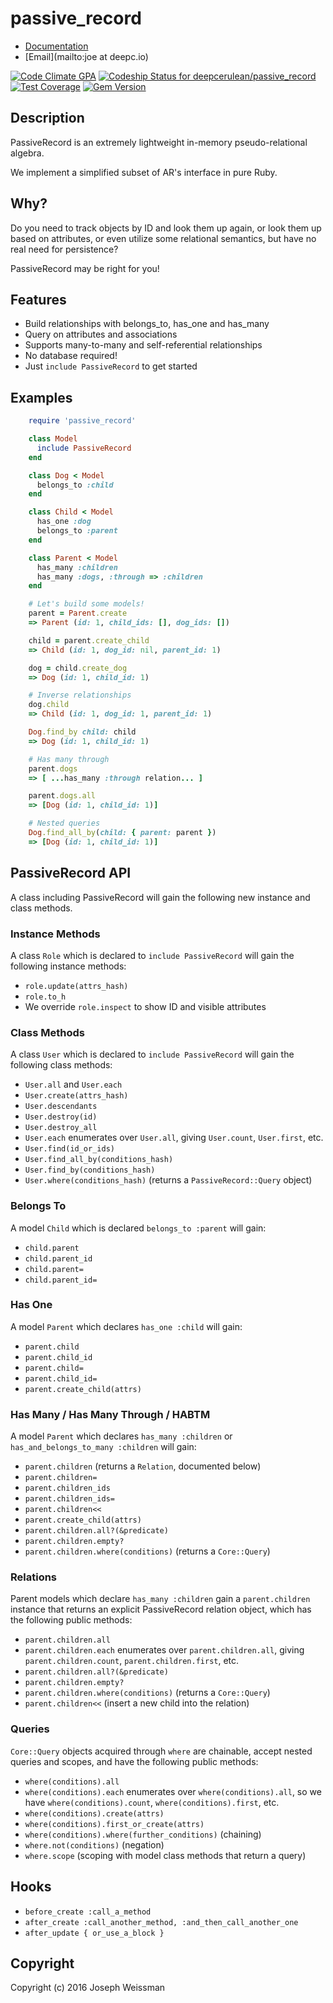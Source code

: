 # passive_record

* [Documentation](https://rubygems.org/gems/passive_record)
* [Email](mailto:joe at deepc.io)

[![Code Climate GPA](https://codeclimate.com/github/deepcerulean/passive_record/badges/gpa.svg)](https://codeclimate.com/github/deepcerulean/passive_record)
[![Codeship Status for deepcerulean/passive_record](https://www.codeship.io/projects/66bb2d90-ba61-0133-af95-025ac38368ea/status)](https://codeship.com/projects/128700)
[![Test Coverage](https://codeclimate.com/github/deepcerulean/passive_record/badges/coverage.svg)](https://codeclimate.com/github/deepcerulean/passive_record/coverage)
[![Gem Version](https://badge.fury.io/rb/passive_record.svg)](https://badge.fury.io/rb/passive_record)

## Description

PassiveRecord is an extremely lightweight in-memory pseudo-relational algebra.

We implement a simplified subset of AR's interface in pure Ruby.

## Why?

Do you need to track objects by ID and look them up again,
or look them up based on attributes,
or even utilize some relational semantics,
but have no real need for persistence?

PassiveRecord may be right for you!


## Features

  - Build relationships with belongs_to, has_one and has_many
  - Query on attributes and associations
  - Supports many-to-many and self-referential relationships
  - No database required!
  - Just `include PassiveRecord` to get started

## Examples

````ruby
    require 'passive_record'

    class Model
      include PassiveRecord
    end

    class Dog < Model
      belongs_to :child
    end

    class Child < Model
      has_one :dog
      belongs_to :parent
    end

    class Parent < Model
      has_many :children
      has_many :dogs, :through => :children
    end

    # Let's build some models!
    parent = Parent.create
    => Parent (id: 1, child_ids: [], dog_ids: [])

    child = parent.create_child
    => Child (id: 1, dog_id: nil, parent_id: 1)

    dog = child.create_dog
    => Dog (id: 1, child_id: 1)

    # Inverse relationships
    dog.child
    => Child (id: 1, dog_id: 1, parent_id: 1)

    Dog.find_by child: child
    => Dog (id: 1, child_id: 1)

    # Has many through
    parent.dogs
    => [ ...has_many :through relation... ]

    parent.dogs.all
    => [Dog (id: 1, child_id: 1)]

    # Nested queries
    Dog.find_all_by(child: { parent: parent })
    => [Dog (id: 1, child_id: 1)]
````

## PassiveRecord API

  A class including PassiveRecord will gain the following new instance and class methods.

### Instance Methods

  A class `Role` which is declared to `include PassiveRecord` will gain the following instance methods:
  - `role.update(attrs_hash)`
  - `role.to_h`
  - We override `role.inspect` to show ID and visible attributes

### Class Methods

  A class `User` which is declared to `include PassiveRecord` will gain the following class methods:

  - `User.all` and `User.each`
  - `User.create(attrs_hash)`
  - `User.descendants`
  - `User.destroy(id)`
  - `User.destroy_all`
  - `User.each` enumerates over `User.all`, giving `User.count`, `User.first`, etc.
  - `User.find(id_or_ids)`
  - `User.find_all_by(conditions_hash)`
  - `User.find_by(conditions_hash)`
  - `User.where(conditions_hash)` (returns a `PassiveRecord::Query` object)

### Belongs To

  A model `Child` which is declared `belongs_to :parent` will gain:

  - `child.parent`
  - `child.parent_id`
  - `child.parent=`
  - `child.parent_id=`

### Has One

  A model `Parent` which declares `has_one :child` will gain:

  - `parent.child`
  - `parent.child_id`
  - `parent.child=`
  - `parent.child_id=`
  - `parent.create_child(attrs)`

### Has Many / Has Many Through / HABTM

  A model `Parent` which declares `has_many :children` or `has_and_belongs_to_many :children` will gain:

  - `parent.children` (returns a `Relation`, documented below)
  - `parent.children=`
  - `parent.children_ids`
  - `parent.children_ids=`
  - `parent.children<<`
  - `parent.create_child(attrs)`
  - `parent.children.all?(&predicate)`
  - `parent.children.empty?`
  - `parent.children.where(conditions)` (returns a `Core::Query`)

### Relations

  Parent models which declare `has_many :children` gain a `parent.children` instance that returns an explicit PassiveRecord relation object, which has the following public methods:

  - `parent.children.all`
  - `parent.children.each` enumerates over `parent.children.all`, giving `parent.children.count`, `parent.children.first`, etc.
  - `parent.children.all?(&predicate)`
  - `parent.children.empty?`
  - `parent.children.where(conditions)` (returns a `Core::Query`)
  - `parent.children<<` (insert a new child into the relation)

### Queries

  `Core::Query` objects acquired through `where` are chainable, accept nested queries and scopes, and have the following public methods:

  - `where(conditions).all`
  - `where(conditions).each` enumerates over `where(conditions).all`, so we have `where(conditions).count`, `where(conditions).first`, etc.
  - `where(conditions).create(attrs)`
  - `where(conditions).first_or_create(attrs)`
  - `where(conditions).where(further_conditions)` (chaining)
  - `where.not(conditions)` (negation)
  - `where.scope` (scoping with model class methods that return a query)

## Hooks

  - `before_create :call_a_method`
  - `after_create :call_another_method, :and_then_call_another_one`
  - `after_update { or_use_a_block }`

## Copyright

Copyright (c) 2016 Joseph Weissman
